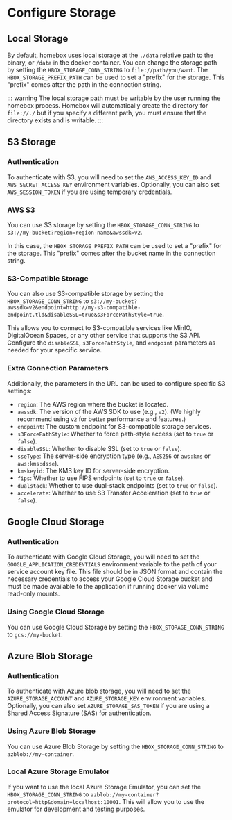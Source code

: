 # Configure Storage

## Local Storage
By default, homebox uses local storage at the `./data` relative path to the binary, or `/data` in the docker container.
You can change the storage path by setting the `HBOX_STORAGE_CONN_STRING` to `file://path/you/want`. The `HBOX_STORAGE_PREFIX_PATH`
can be used to set a "prefix" for the storage. This "prefix" comes after the path in the connection string.

::: warning
  The local storage path must be writable by the user running the homebox process. Homebox will automatically create the directory for `file://./` but if you specify a different path, you must ensure that the directory exists and is writable.
:::
## S3 Storage

### Authentication
To authenticate with S3, you will need to set the `AWS_ACCESS_KEY_ID` and `AWS_SECRET_ACCESS_KEY` environment variables. Optionally, you can also set `AWS_SESSION_TOKEN` if you are using temporary credentials.

### AWS S3
You can use S3 storage by setting the `HBOX_STORAGE_CONN_STRING` to `s3://my-bucket?region=region-name&awssdk=v2`.

In this case, the `HBOX_STORAGE_PREFIX_PATH` can be used to set a "prefix" for the storage. This "prefix" comes after the bucket name in the connection string.

### S3-Compatible Storage
You can also use S3-compatible storage by setting the `HBOX_STORAGE_CONN_STRING` to `s3://my-bucket?awssdk=v2&endpoint=http://my-s3-compatible-endpoint.tld&disableSSL=true&s3ForcePathStyle=true`.

This allows you to connect to S3-compatible services like MinIO, DigitalOcean Spaces, or any other service that supports the S3 API. Configure the `disableSSL`, `s3ForcePathStyle`, and `endpoint` parameters as needed for your specific service.

### Extra Connection Parameters
Additionally, the parameters in the URL can be used to configure specific S3 settings:
- `region`: The AWS region where the bucket is located.
- `awssdk`: The version of the AWS SDK to use (e.g., `v2`). (We highly recommend using `v2` for better performance and features.)
- `endpoint`: The custom endpoint for S3-compatible storage services.
- `s3ForcePathStyle`: Whether to force path-style access (set to `true` or `false`).
- `disableSSL`: Whether to disable SSL (set to `true` or `false`).
- `sseType`: The server-side encryption type (e.g., `AES256` or `aws:kms` or `aws:kms:dsse`).
- `kmskeyid`: The KMS key ID for server-side encryption.
- `fips`: Whether to use FIPS endpoints (set to `true` or `false`).
- `dualstack`: Whether to use dual-stack endpoints (set to `true` or `false`).
- `accelerate`: Whether to use S3 Transfer Acceleration (set to `true` or `false`).


## Google Cloud Storage

### Authentication
To authenticate with Google Cloud Storage, you will need to set the `GOOGLE_APPLICATION_CREDENTIALS` environment variable to the path of your service account key file.
This file should be in JSON format and contain the necessary credentials to access your Google Cloud Storage bucket and must be made available to the application if running docker via volume read-only mounts.

### Using Google Cloud Storage
You can use Google Cloud Storage by setting the `HBOX_STORAGE_CONN_STRING` to `gcs://my-bucket`.

## Azure Blob Storage
### Authentication
To authenticate with Azure blob storage, you will need to set the `AZURE_STORAGE_ACCOUNT` and `AZURE_STORAGE_KEY` environment variables. Optionally, you can also set `AZURE_STORAGE_SAS_TOKEN` if you are using a Shared Access Signature (SAS) for authentication.

### Using Azure Blob Storage
You can use Azure Blob Storage by setting the `HBOX_STORAGE_CONN_STRING` to `azblob://my-container`.

### Local Azure Storage Emulator
If you want to use the local Azure Storage Emulator, you can set the `HBOX_STORAGE_CONN_STRING` to `azblob://my-container?protocol=http&domain=localhost:10001`. This will allow you to use the emulator for development and testing purposes.